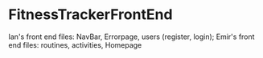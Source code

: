 # FitnessTrackerFrontEnd


Ian's front end files: NavBar, Errorpage, users (register, login);
Emir's front end files: routines, activities, Homepage